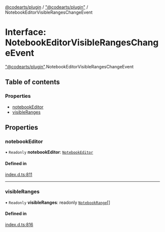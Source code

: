 [@codearts/plugin](../README.md) / ["@codearts/plugin"](../modules/_codearts_plugin_.md) / NotebookEditorVisibleRangesChangeEvent

# Interface: NotebookEditorVisibleRangesChangeEvent

["@codearts/plugin"](../modules/_codearts_plugin_.md).NotebookEditorVisibleRangesChangeEvent

## Table of contents

### Properties

- [notebookEditor](codearts_plugin_.NotebookEditorVisibleRangesChangeEvent.md#notebookeditor)
- [visibleRanges](codearts_plugin_.NotebookEditorVisibleRangesChangeEvent.md#visibleranges)

## Properties

### notebookEditor

• `Readonly` **notebookEditor**: [`NotebookEditor`](codearts_plugin_.NotebookEditor.md)

#### Defined in

[index.d.ts:811](https://github.com/huaweicloud/cloudide-plugin-api/blob/3b0eee8/index.d.ts#L811)

___

### visibleRanges

• `Readonly` **visibleRanges**: readonly [`NotebookRange`](../classes/codearts_plugin_.NotebookRange.md)[]

#### Defined in

[index.d.ts:816](https://github.com/huaweicloud/cloudide-plugin-api/blob/3b0eee8/index.d.ts#L816)
